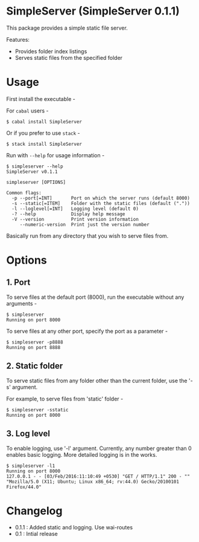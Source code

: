 SimpleServer (SimpleServer 0.1.1)
=================================

This package provides a simple static file server.

Features:
  - Provides folder index listings
  - Serves static files from the specified folder

Usage
======

First install the executable -

For `cabal` users -

    $ cabal install SimpleServer

Or if you prefer to use `stack` -

    $ stack install SimpleServer

Run with `--help` for usage information -

    $ simpleserver --help
    SimpleServer v0.1.1

    simpleserver [OPTIONS]

    Common flags:
      -p --port[=INT]       Port on which the server runs (default 8000)
      -s --static[=ITEM]    Folder with the static files (default ("."))
      -l --loglevel[=INT]   Logging level (default 0)
      -? --help             Display help message
      -V --version          Print version information
         --numeric-version  Print just the version number

Basically run from any directory that you wish to serve files from.

Options
=======

## 1. Port

To serve files at the default port (8000), run the executable without any arguments -

    $ simpleserver
    Running on port 8000

To serve files at any other port, specify the port as a parameter -

    $ simpleserver -p8888
    Running on port 8888

## 2. Static folder

To serve static files from any folder other than the current folder, use the '-s' argument.

For example, to serve files from 'static' folder -

    $ simpleserver -sstatic
    Running on port 8000

## 3. Log level

To enable logging, use '-l' argument. Currently, any number greater than 0 enables basic logging. More detailed logging is in the works.

    $ simpleserver -l1
    Running on port 8000
    127.0.0.1 - - [03/Feb/2016:11:10:49 +0530] "GET / HTTP/1.1" 200 - "" "Mozilla/5.0 (X11; Ubuntu; Linux x86_64; rv:44.0) Gecko/20100101 Firefox/44.0"


Changelog
=========

* 0.1.1 : Added static and logging. Use wai-routes
* 0.1   : Intial release
